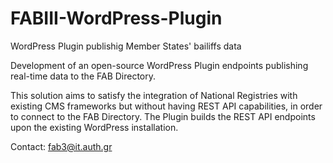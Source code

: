 # FABIII-WordPress-Plugin
WordPress Plugin publishig Member States' bailiffs data

Development of an open-source WordPress Plugin endpoints publishing real-time data to the FAB Directory. 

This solution aims to satisfy the integration of National Registries with existing CMS frameworks but without having REST API capabilities, in order to connect to the FAB Directory. The Plugin builds the REST API endpoints upon the existing WordPress installation.

Contact: fab3@it.auth.gr
